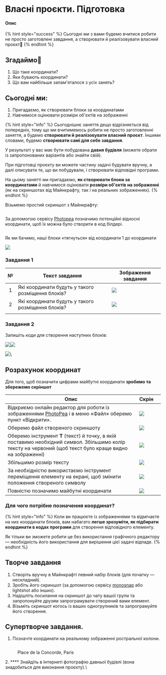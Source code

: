 # Власнi проєкти. Підготовка

#### Опис

{% hint style="success" %}
Сьогодні ми з вами будемо вчитися робити не просто заготовлені завдання, а створювати й реалізовувати власний проєкт🧐
{% endhint %}

## Згадаймо🤔

1. Що таке координати?
2. Яки бувають координати?
3. Що вам найбільше запам'яталося з усіх занять?

## Сьогодні ми:

1. Пригадаємо, як створювати блоки за координатами
2. Навчимося оцінювати розміри об'єктів на зображенні



{% hint style="info" %}
Сьогоднішнє заняття дещо відрізняється від попередніх, тому що ми вчитимемось робити не просто заготовленні заняття, а будемо **створювати й реалізовувати власний проєкт**. Іншими словами, будемо **створювати самі для себе завдання**.&#x20;

У результаті у вас має бути побудована **давня будівля** (можете обрати із запропонованих варіантів або знайти свій).

При підготовці проєкту ви можете частину задачі будувати вручну, а далі описувати те, що ви побудували, і створювати відповідні програми.

На цьому занятті ми пригадаємо, **як створювати блоки за координатами** й навчимося оцінювати **розміри об'єктів на зображенні** (як на скриншотах від Майнкрафту, так і на реальних зображеннях).
{% endhint %}

Візьмемо простий скриншот з Майнкрафту:

<figure><img src="https://github.com/mikh-maksi/minecraft_cards3/raw/main/creating-projects/img/block01.png" alt=""><figcaption></figcaption></figure>

За допомогою сервісу [Photopea](https://www.photopea.com/) позначимо потенційні відносні координати, щоб їх можна було створити в код білдері.

<figure><img src="https://github.com/mikh-maksi/minecraft_cards3/raw/main/creating-projects/img/block02.png" alt=""><figcaption></figcaption></figure>

Як ми бачимо, наші блоки «тягнуться» від координати 1 до координати&#x20;

![](<.gitbook/assets/image (4).png>)

### Завдання 1

|  №  | Текст завдання                                    | Зображення завдання                   |
| :-: | ------------------------------------------------- | ------------------------------------- |
|  1  | Які координати будуть у такого розміщення блоків? | ![](<.gitbook/assets/image (11).png>) |
|  2  | Які координати будуть у такого розміщення блоків? | ![](<.gitbook/assets/image (3).png>)  |
|     |                                                   |                                       |

### Завдання 2

Запишіть коди для створення наступних блоків:

![](https://github.com/mikh-maksi/minecraft\_cards3/raw/main/creating-projects/img/block07.png)![](<.gitbook/assets/image (10).png>)

![](https://github.com/mikh-maksi/minecraft\_cards3/raw/main/creating-projects/img/block09.png)\


## Розрахунок координат

Для того, щоб позначити цифрами майбутні координати **зробимо та збережемо скріншот**

| Опис                                                                                                                                                        | Скрiн                                |   |
| ----------------------------------------------------------------------------------------------------------------------------------------------------------- | ------------------------------------ | - |
| Відкриємо онлайн редактор для роботи із зображеннями [PhotoPea](https://www.photopea.com/) і в меню «Файл» оберемо пункт «Відкрити».                        | ![](<.gitbook/assets/image (2).png>) |   |
| Оберемо файл створеного скриншоту                                                                                                                           | ![](.gitbook/assets/image.png)       |   |
| Оберемо інструмент **T** (текст) й точку, в якій поставимо необхідний символ. Збільшимо колір тексту на червоний (щоб текст було краще видно на зображенні) | ![](<.gitbook/assets/image (1).png>) |   |
| Збільшимо розмір тексту                                                                                                                                     | ![](<.gitbook/assets/image (5).png>) |   |
| За необхідністю використаємо інструмент переміщення елементу на екрані, щоб змінити положення створеного символу                                            | ![](<.gitbook/assets/image (7).png>) |   |
| Повністю позначимо майбутні координати                                                                                                                      | ![](<.gitbook/assets/image (9).png>) |   |

### **Для чого потрібне позначення координат?**

{% hint style="info" %}
Коли ви працюєте із зображеннями та відмічаєте на них координати блоків, вам набагато **легше зрозуміти, як підбирати координати в кодах програми** для створення відповідного елементу.&#x20;

Як тільки ви зможете робити це без використання графічного редактору — необхідність його використання для вирішення цієї задачі відпаде.
{% endhint %}

## Творче завдання

1. Створіть вручну в Майнкрафті певний набір блоків (для початку — нескладний).
2. Зробіть його скриншот (за допомогою сервісу [monosnap](https://monosnap.com/) або lightshot або інших).
3. Надішліть посилання на скриншот до чату вашої групи та запропонуйте друзям запрограмувати створений вами елемент.
4. Візьміть скриншот когось із ваших одногрупників та запрограмуйте його створення.

## Супертворче завдання.

1. Позначте координати на реальному зображенні ростральної колони.

<figure><img src="https://github.com/mikh-maksi/minecraft_cards3/raw/main/creating-projects/img/colonna01.jpeg" alt=""><figcaption><p>Place de la Concorde, Paris</p></figcaption></figure>

2\. **** Знайдіть в Інтернеті фотографію давньої будівлі (вона знадобиться для виконання проєкту).\
